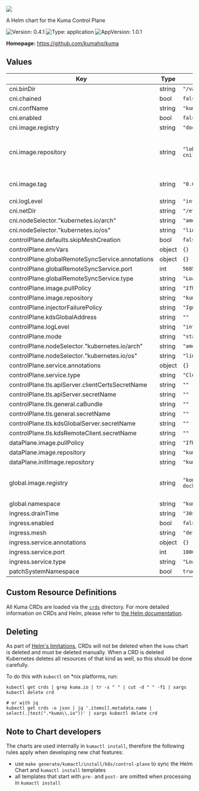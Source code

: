 [![][kuma-logo]][kuma-url]

A Helm chart for the Kuma Control Plane

![Version: 0.4.1](https://img.shields.io/badge/Version-0.4.1-informational?style=flat-square)
![Type: application](https://img.shields.io/badge/Type-application-informational?style=flat-square)
![AppVersion: 1.0.1](https://img.shields.io/badge/AppVersion-1.0.1-informational?style=flat-square)

**Homepage:** <https://github.com/kumahq/kuma>

## Values

| Key | Type | Default | Description |
|-----|------|---------|-------------|
| cni.binDir | string | `"/var/lib/cni/bin"` |  |
| cni.chained | bool | `false` |  |
| cni.confName | string | `"kuma-cni.conf"` |  |
| cni.enabled | bool | `false` |  |
| cni.image.registry | string | `"docker.io"` |  |
| cni.image.repository | string | `"lobkovilya/install-cni"` | Docker image name for the cni instance |
| cni.image.tag | string | `"0.0.2"` | Docker tag for the cni instance |
| cni.logLevel | string | `"info"` |  |
| cni.netDir | string | `"/etc/cni/multus/net.d"` |  |
| cni.nodeSelector."kubernetes.io/arch" | string | `"amd64"` |  |
| cni.nodeSelector."kubernetes.io/os" | string | `"linux"` |  |
| controlPlane.defaults.skipMeshCreation | bool | `false` |  |
| controlPlane.envVars | object | `{}` |  |
| controlPlane.globalRemoteSyncService.annotations | object | `{}` |  |
| controlPlane.globalRemoteSyncService.port | int | `5685` |  |
| controlPlane.globalRemoteSyncService.type | string | `"LoadBalancer"` |  |
| controlPlane.image.pullPolicy | string | `"IfNotPresent"` |  |
| controlPlane.image.repository | string | `"kuma-cp"` |  |
| controlPlane.injectorFailurePolicy | string | `"Ignore"` |  |
| controlPlane.kdsGlobalAddress | string | `""` |  |
| controlPlane.logLevel | string | `"info"` |  |
| controlPlane.mode | string | `"standalone"` |  |
| controlPlane.nodeSelector."kubernetes.io/arch" | string | `"amd64"` |  |
| controlPlane.nodeSelector."kubernetes.io/os" | string | `"linux"` |  |
| controlPlane.service.annotations | object | `{}` |  |
| controlPlane.service.type | string | `"ClusterIP"` |  |
| controlPlane.tls.apiServer.clientCertsSecretName | string | `""` |  |
| controlPlane.tls.apiServer.secretName | string | `""` |  |
| controlPlane.tls.general.caBundle | string | `""` |  |
| controlPlane.tls.general.secretName | string | `""` |  |
| controlPlane.tls.kdsGlobalServer.secretName | string | `""` |  |
| controlPlane.tls.kdsRemoteClient.secretName | string | `""` |  |
| dataPlane.image.pullPolicy | string | `"IfNotPresent"` |  |
| dataPlane.image.repository | string | `"kuma-dp"` |  |
| dataPlane.initImage.repository | string | `"kuma-init"` |  |
| global.image.registry | string | `"kong-docker-kuma-docker.bintray.io"` | Default registry for all Kuma Images |
| global.namespace | string | `"kuma-system"` |  |
| ingress.drainTime | string | `"30s"` |  |
| ingress.enabled | bool | `false` |  |
| ingress.mesh | string | `"default"` |  |
| ingress.service.annotations | object | `{}` |  |
| ingress.service.port | int | `10001` |  |
| ingress.service.type | string | `"LoadBalancer"` |  |
| patchSystemNamespace | bool | `true` |  |

## Custom Resource Definitions

All Kuma CRDs are loaded via the [`crds`](crds) directory. For more detailed information on CRDs and Helm,
please refer to [the Helm documentation][helm-crd].

## Deleting

As part of [Helm's limitations][helm-crd-limitations], CRDs will not be deleted when the `kuma` chart is deleted and
must be deleted manually. When a CRD is deleted Kubernetes deletes all resources of that kind as well, so this should
be done carefully.

To do this with `kubectl` on *nix platforms, run:

```shell
kubectl get crds | grep kuma.io | tr -s " " | cut -d " " -f1 | xargs kubectl delete crd

# or with jq
kubectl get crds -o json | jq '.items[].metadata.name | select(.|test(".*kuma\\.io"))' | xargs kubectl delete crd
```

## Note to Chart developers

The charts are used internally in `kumactl install`, therefore the following rules apply when developing new chat features:
 * use `make generate/kumactl/install/k8s/control-plane` to sync the Helm Chart and `kumactl install` templates
 * all templates that start with `pre-` and `post-` are omitted when processing in `kumactl install`

[kuma-url]: https://kuma.io/
[kuma-logo]: https://kuma-public-assets.s3.amazonaws.com/kuma-logo-v2.png
[helm-crd]: https://helm.sh/docs/chart_best_practices/custom_resource_definitions/
[helm-crd-limitations]: https://helm.sh/docs/topics/charts/#limitations-on-crds